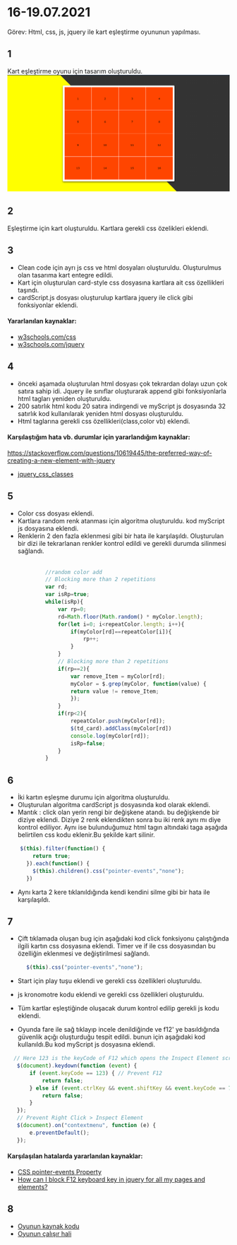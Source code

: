 # 16-19.07.2021

Görev: Html, css, js, jquery ile kart eşleştirme oyununun yapılması.
## 1
Kart eşleştirme oyunu için tasarım oluşturuldu.
![ui](ui.png)

## 2
Eşleştirme için kart oluşturuldu.
Kartlara gerekli css özelikleri eklendi.

## 3
* Clean code için ayrı js css ve html dosyaları oluşturuldu.
Oluşturulmus olan tasarıma kart entegre edildi.
* Kart için oluşturulan card-style css dosyasına  kartlara ait css özellikleri taşındı.
* cardScript.js dosyası oluşturulup kartlara jquery ile click gibi fonksiyonlar eklendi.
#### Yararlanılan kaynaklar:
* [w3schools.com/css](https://www.w3schools.com/css/default.asp) 
* [w3schools.com/jquery](https://www.w3schools.com/jquery/default.asp)

## 4
* önceki aşamada oluşturulan html dosyası çok tekrardan dolayı uzun çok satıra sahip idi.
Jquery ile  sınıflar oluşturarak append gibi fonksiyonlarla  html tagları yeniden oluşturuldu.
* 200 satırlık html kodu 20 satıra indirgendi ve myScript js dosyasında 32 satırlık kod kullanılarak yeniden html dosyası oluşturuldu.
* Html taglarına  gerekli css özellikleri(class,color vb) eklendi.


#### Karşılaştığım  hata vb. durumlar için yararlandığım kaynaklar:
https://stackoverflow.com/questions/10619445/the-preferred-way-of-creating-a-new-element-with-jquery
* [jquery_css_classes](https://www.w3schools.com/jquery/jquery_css_classes.asp)

## 5
* Color css dosyası eklendi.
* Kartlara random  renk atanması için algoritma oluşturuldu.
kod myScript  js dosyasına  eklendi.
* Renklerin 2 den fazla eklenmesi gibi bir hata ile karşılaşıldı.
Oluşturulan bir dizi ile  tekrarlanan  renkler kontrol edildi ve gerekli durumda silinmesi sağlandı.
```javascript

            //random color add
            // Blocking more than 2 repetitions
            var rd;
            var isRp=true;
            while(isRp){
                var rp=0;
                rd=Math.floor(Math.random() * myColor.length);
                for(let i=0; i<repeatColor.length; i++){
                    if(myColor[rd]==repeatColor[i]){
                        rp++;
                    }
                }
                // Blocking more than 2 repetitions
                if(rp==2){
                    var remove_Item = myColor[rd];
                    myColor = $.grep(myColor, function(value) {
                    return value != remove_Item;
                    });
                }
                if(rp<2){
                    repeatColor.push(myColor[rd]);
                    $(td_card).addClass(myColor[rd])
                    console.log(myColor[rd]);
                    isRp=false;
                }
            }
```
## 6
* İki kartın eşleşme durumu için algoritma oluşturuldu.
* Oluşturulan algoritma cardScript js dosyasında kod olarak eklendi.
* Mantık :
click olan yerin rengi bir değişkene atandı. bu değişkende bir diziye eklendi.
Diziye 2 renk eklendikten sonra bu  iki renk aynı mı diye kontrol ediliyor.
Aynı ise bulunduğumuz html tagın  altındaki taga aşağıda belirtilen css kodu eklenir.Bu şekilde kart silinir.
```javascript
    $(this).filter(function() {
        return true;
      }).each(function() {
        $(this).children().css("pointer-events","none"); 
      })
```
* Aynı karta 2 kere tıklanıldığında kendi kendini silme gibi bir hata ile karşılaşıldı.

## 7
* Çift tıklamada oluşan bug için aşağıdaki kod  click fonksiyonu çalıştığında ilgili kartın css dosyasına eklendi.
Timer ve  if  ile css dosyasından bu özelliğin eklenmesi ve değiştirilmesi sağlandı.
```javascript  //dont touch card
      $(this).css("pointer-events","none");
```
* Start için play tuşu eklendi ve gerekli css özellikleri oluşturuldu.
* js kronomotre kodu eklendi ve gerekli css özellikleri oluşturuldu.
* Tüm kartlar eşleştiğinde oluşacak durum kontrol edilip gerekli js kodu eklendi.

* Oyunda fare ile sağ tıklayıp incele denildiğinde ve f12' ye basıldığında güvenlik açığı oluşturduğu tespit edildi.
bunun için aşağıdaki kod kullanıldı.Bu kod myScript js dosyasına eklendi.
 ```javascript
   // Here 123 is the keyCode of F12 which opens the Inspect Element screen in the browser. Adding a keydown event than only does return false for 123 will block the Inspect Element screen.
    $(document).keydown(function (event) {
        if (event.keyCode == 123) { // Prevent F12
            return false;
        } else if (event.ctrlKey && event.shiftKey && event.keyCode == 73) { // Prevent Ctrl+Shift+I
            return false;
        }
    });
    // Prevent Right Click > Inspect Element
    $(document).on("contextmenu", function (e) {
        e.preventDefault();
    });
```

#### Karşılaşılan hatalarda yararlanılan kaynaklar:
* [CSS pointer-events Property](https://www.w3schools.com/cssref/css3_pr_pointer-events.asp)
* [How can I block F12 keyboard key in jquery for all my pages and elements?](https://stackoverflow.com/questions/28575722/how-can-i-block-f12-keyboard-key-in-jquery-for-all-my-pages-and-elements)

## 8 
* [Oyunun kaynak kodu](https://github.com/maruf04/cardgame.github.io)
* [Oyunun çalışır hali](https://maruf04.github.io/cardgame.github.io/)
